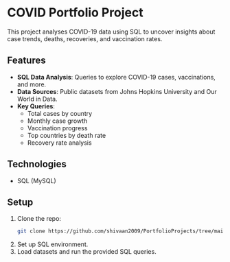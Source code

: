# COVID Portfolio Project

This project analyses COVID-19 data using SQL to uncover insights about case trends, deaths, recoveries, and vaccination rates.

## Features
- **SQL Data Analysis**: Queries to explore COVID-19 cases, vaccinations, and more.
- **Data Sources**: Public datasets from Johns Hopkins University and Our World in Data.
- **Key Queries**: 
  - Total cases by country
  - Monthly case growth
  - Vaccination progress
  - Top countries by death rate
  - Recovery rate analysis

## Technologies
- SQL (MySQL)

## Setup
1. Clone the repo:
   ```bash
   git clone https://github.com/shivaan2009/PortfolioProjects/tree/main/Covid%20Portfolio%20Project
   ```
2. Set up SQL environment.
3. Load datasets and run the provided SQL queries.



